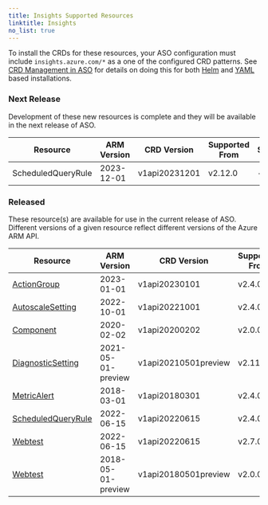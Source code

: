 ```yaml
---
title: Insights Supported Resources
linktitle: Insights
no_list: true
---
```

To install the CRDs for these resources, your ASO configuration must include `insights.azure.com/*` as a one of the configured CRD patterns. See [CRD Management in ASO](https://azure.github.io/azure-service-operator/guide/crd-management/) for details on doing this for both [Helm](https://azure.github.io/azure-service-operator/guide/crd-management/#helm) and [YAML](https://azure.github.io/azure-service-operator/guide/crd-management/#yaml) based installations.

### Next Release

Development of these new resources is complete and they will be available in the next release of ASO.

| Resource           | ARM Version | CRD Version   | Supported From | Sample |
|--------------------|-------------|---------------|----------------|--------|
| ScheduledQueryRule | 2023-12-01  | v1api20231201 | v2.12.0        | -      |

### Released

These resource(s) are available for use in the current release of ASO. Different versions of a given resource reflect different versions of the Azure ARM API.

| Resource                                                                                                                                                               | ARM Version        | CRD Version          | Supported From | Sample                                                                                                                                                 |
|------------------------------------------------------------------------------------------------------------------------------------------------------------------------|--------------------|----------------------|----------------|--------------------------------------------------------------------------------------------------------------------------------------------------------|
| [ActionGroup](https://azure.github.io/azure-service-operator/reference/insights/v1api20230101/#insights.azure.com/v1api20230101.ActionGroup)                           | 2023-01-01         | v1api20230101        | v2.4.0         | [View](https://github.com/Azure/azure-service-operator/tree/main/v2/samples/insights/v1api/v1api20230101_actiongroup.yaml)                             |
| [AutoscaleSetting](https://azure.github.io/azure-service-operator/reference/insights/v1api20221001/#insights.azure.com/v1api20221001.AutoscaleSetting)                 | 2022-10-01         | v1api20221001        | v2.4.0         | [View](https://github.com/Azure/azure-service-operator/tree/main/v2/samples/insights/v1api/v1api20221001_autoscalesetting.yaml)                        |
| [Component](https://azure.github.io/azure-service-operator/reference/insights/v1api20200202/#insights.azure.com/v1api20200202.Component)                               | 2020-02-02         | v1api20200202        | v2.0.0         | [View](https://github.com/Azure/azure-service-operator/tree/main/v2/samples/insights/v1api/v1api20200202_component.yaml)                               |
| [DiagnosticSetting](https://azure.github.io/azure-service-operator/reference/insights/v1api20210501preview/#insights.azure.com/v1api20210501preview.DiagnosticSetting) | 2021-05-01-preview | v1api20210501preview | v2.11.0        | [View](https://github.com/Azure/azure-service-operator/tree/main/v2/samples/insights/v1api20210501preview/v1api20210501preview_diagnosticsetting.yaml) |
| [MetricAlert](https://azure.github.io/azure-service-operator/reference/insights/v1api20180301/#insights.azure.com/v1api20180301.MetricAlert)                           | 2018-03-01         | v1api20180301        | v2.4.0         | [View](https://github.com/Azure/azure-service-operator/tree/main/v2/samples/insights/v1api/v1api20180301_metricalert.yaml)                             |
| [ScheduledQueryRule](https://azure.github.io/azure-service-operator/reference/insights/v1api20220615/#insights.azure.com/v1api20220615.ScheduledQueryRule)             | 2022-06-15         | v1api20220615        | v2.4.0         | [View](https://github.com/Azure/azure-service-operator/tree/main/v2/samples/insights/v1api/v1api20220615_scheduledqueryrule.yaml)                      |
| [Webtest](https://azure.github.io/azure-service-operator/reference/insights/v1api20220615/#insights.azure.com/v1api20220615.Webtest)                                   | 2022-06-15         | v1api20220615        | v2.7.0         | [View](https://github.com/Azure/azure-service-operator/tree/main/v2/samples/insights/v1api/v1api20220615_webtest.yaml)                                 |
| [Webtest](https://azure.github.io/azure-service-operator/reference/insights/v1api20180501preview/#insights.azure.com/v1api20180501preview.Webtest)                     | 2018-05-01-preview | v1api20180501preview | v2.0.0         | [View](https://github.com/Azure/azure-service-operator/tree/main/v2/samples/insights/v1api/v1api20180501preview_webtest.yaml)                          |

